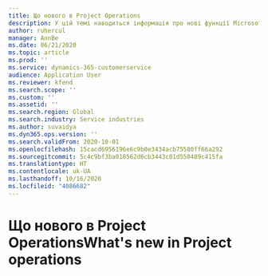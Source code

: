 ```yaml
---
title: Що нового в Project Operations
description: У цій темі наводиться інформація про нові функції Microsoft Dynamics 365 Project Operations.
author: ruhercul
manager: AnnBe
ms.date: 06/21/2020
ms.topic: article
ms.prod: ''
ms.service: dynamics-365-customerservice
audience: Application User
ms.reviewer: kfend
ms.search.scope: ''
ms.custom: ''
ms.assetid: ''
ms.search.region: Global
ms.search.industry: Service industries
ms.author: suvaidya
ms.dyn365.ops.version: ''
ms.search.validFrom: 2020-10-01
ms.openlocfilehash: 15cacd6956196e6c9b0e3434acb75580ff66a292
ms.sourcegitcommit: 5c4c9bf3ba018562d6cb3443c01d550489c415fa
ms.translationtype: HT
ms.contentlocale: uk-UA
ms.lasthandoff: 10/16/2020
ms.locfileid: "4086682"
---
```

# <a name="whats-new-in-project-operations"></a><span data-ttu-id="2bd3c-103">Що нового в Project Operations</span><span class="sxs-lookup"><span data-stu-id="2bd3c-103">What's new in Project operations</span></span>
